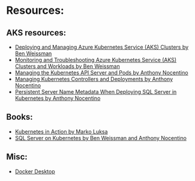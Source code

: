 # Resources:

## AKS resources:
- [Deploying and Managing Azure Kubernetes Service (AKS) Clusters by Ben Weissman](https://app.pluralsight.com/library/courses/deploying-managing-aks-clusters/table-of-contents)
- [Monitoring and Troubleshooting Azure Kubernetes Service (AKS) Clusters and Workloads
by Ben Weissman](https://app.pluralsight.com/library/courses/monitoring-troubleshooting-azure-kubernetes-service-clusters-workloads/table-of-contents)
- [Managing the Kubernetes API Server and Pods
by Anthony Nocentino](https://app.pluralsight.com/library/courses/managing-kubernetes-api-server-pods/table-of-contents)
- [Managing Kubernetes Controllers and Deployments
by Anthony Nocentino](https://app.pluralsight.com/library/courses/managing-kubernetes-controllers-deployments/table-of-contents)
- [Persistent Server Name Metadata When Deploying SQL Server in Kubernetes by Anthony Nocentino](https://www.centinosystems.com/blog/sql/persistent-servername-when-deploying-sql-server-in-kubernetes/)

## Books:
- [Kubernetes in Action by Marko Luksa](https://www.amazon.com/Kubernetes-Action-Marko-Luksa/dp/1617293725)
- [SQL Server on Kubernetes by Ben Weissman and Anthony Nocentino](https://www.amazon.com/SQL-Server-Kubernetes-Designing-Building/dp/1484271912/ref=sr_1_3?dchild=1&keywords=sql+server+on+kubernetes&qid=1631196365&s=books&sr=1-3)

## Misc:
- [Docker Desktop](https://docs.docker.com/desktop/windows/install/)
